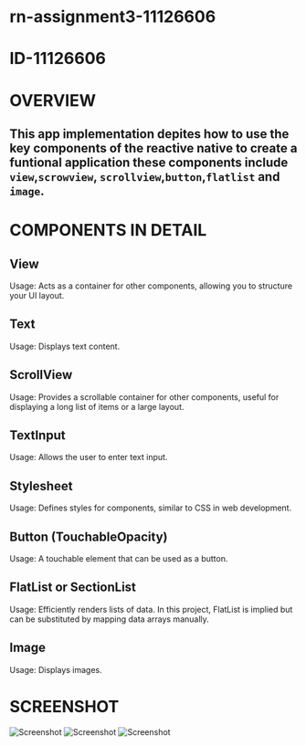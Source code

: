 # rn-assignment3-11126606

# ID-11126606

# OVERVIEW

## This app implementation depites how to use the key components of the reactive native to create a funtional application these components include `view`,`scrowview`, `scrollview`,`button`,`flatlist` and `image`.

# COMPONENTS IN DETAIL

## View

Usage: Acts as a container for other components, allowing you to structure your UI layout.

## Text

Usage: Displays text content.

## ScrollView

Usage: Provides a scrollable container for other components, useful for displaying a long list of items or a large layout.

## TextInput

Usage: Allows the user to enter text input.

## Stylesheet

Usage: Defines styles for components, similar to CSS in web development.

## Button (TouchableOpacity)

Usage: A touchable element that can be used as a button.

## FlatList or SectionList

Usage: Efficiently renders lists of data. In this project, FlatList is implied but can be substituted by mapping data arrays manually.

## Image

Usage: Displays images.

# SCREENSHOT

![Screenshot](./asset/Shot1.jpg)
![Screenshot](./asset/Shot2.jpg)
![Screenshot](./asset/Shot3.jpg)
